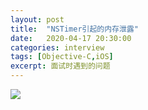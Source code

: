```yaml
---
layout: post
title:  "NSTimer引起的内存泄露"
date:   2020-04-17 20:30:00
categories: interview
tags: [Objective-C,iOS]
excerpt: 面试时遇到的问题
---
```




![](https://tva1.sinaimg.cn/large/007S8ZIlly1gdyzfr9jbpj31390jwq6a.jpg)

